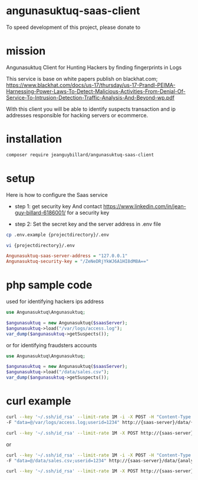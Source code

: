 # angunasuktuq-saas-client

To speed development of this project, please donate to 

# mission

Angunasuktuq Client for Hunting Hackers by finding fingerprints in Logs

This service is base on white papers publish on blackhat.com; https://www.blackhat.com/docs/us-17/thursday/us-17-Prandl-PEIMA-Harnessing-Power-Laws-To-Detect-Malicious-Activities-From-Denial-Of-Service-To-Intrusion-Detection-Traffic-Analysis-And-Beyond-wp.pdf

With this client you will be able to identify suspects transaction and ip addresses responsible for hacking servers or ecommerce. 

# installation


``` sh
composer require jeanguybillard/angunasuktuq-saas-client
```

# setup

Here is how to configure the Saas service 

- step 1: get security key
And contact https://www.linkedin.com/in/jean-guy-billard-6186001/ for a security key 

- step 2: Set the secret key and the server address in .env file
``` sh
cp .env.example {projectdirectory}/.env
```
``` sh
vi {projectdirectory}/.env
```

``` ini
Angunasuktuq-saas-server-address = "127.0.0.1"
Angunasuktuq-security-key = "/ZeNeDRjYkWJ6A1HI8dM8A=="
``` 

                                                                                                                                                                                                                                                                                                                                                                                                                                                                                                                                                                                                                                                                                                                                                                                                                                                                                                                                                            
# php sample code

used for identifying hackers ips address

``` php
use Angunasuktuq\Angunasuktuq;

$angunasuktuq = new Angunasuktuq($saasServer);
$angunasuktuq->load("/var/logs/access.log"); 
var_dump($angunasuktuq->getSuspects());
```

or for identifying fraudsters accounts


``` php
use Angunasuktuq\Angunasuktuq;

$angunasuktuq = new Angunasuktuq($saasServer);
$angunasuktuq->load("/data/sales.csv"); 
var_dump($angunasuktuq->getSuspects());
```

# curl example


``` sh
curl --key '~/.ssh/id_rsa' --limit-rate 1M -i -X POST -H "Content-Type: multipart/form-data" 
-F "data=@/var/logs/access.log;userid=1234" http://{saas-server}/data/{analysis-name}/upload/

curl --key '~/.ssh/id_rsa' --limit-rate 1M -X POST http://{saas-server}/data/{analysis-name}/suspects/

```

or 


``` sh
curl --key '~/.ssh/id_rsa' --limit-rate 1M -i -X POST -H "Content-Type: multipart/form-data" 
-F "data=@/data/sales.csv;userid=1234" http://{saas-server}/data/{analysis-name}/upload/

curl --key '~/.ssh/id_rsa' --limit-rate 1M -X POST http://{saas-server}/data/{analysis-name}/suspects/

```
